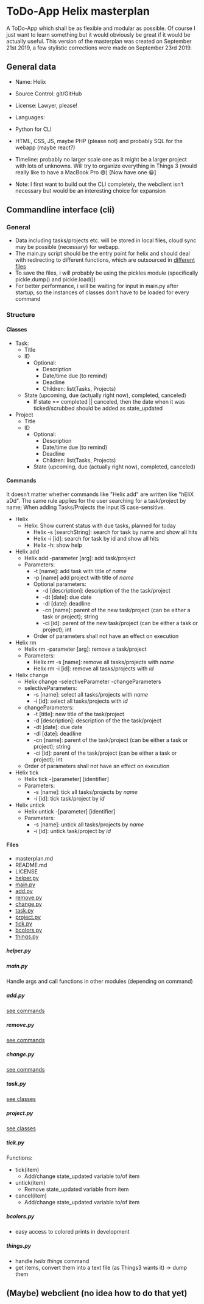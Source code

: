 # ToDo-App Helix masterplan

A ToDo-App which shall be as flexible and modular as possible. Of course I just want to learn something but it would obviously be great if it would be actually useful.
This version of the masterplan was created on September 21st 2019, a few stylistic corrections were made on September 23rd 2019.

## General data

- Name: Helix
- Source Control: git/GitHub
- License: Lawyer, please!
- Languages:

- Python for CLI
- HTML, CSS, JS, maybe PHP (please not) and probably SQL for the webapp (maybe react?)
- Timeline: probably no larger scale one as it might be a larger project with lots of unknowns. Will try to organize everything in Things 3 (would really like to have a MacBook Pro 😅) [Now have one 😀]
- Note: I first want to build out the CLI completely, the webclient isn‘t necessary but would be an interesting choice for expansion

## Commandline interface (cli)

### General

- Data including tasks/projects etc. will be stored in local files, cloud sync may be possible (necessary) for webapp.
- The main.py script should be the entry point for helix and should deal with redirecting to different functions, which are outsourced in [different files](####Files)
- To save the files, i will probably be using the pickles module (specifically pickle.dump() and pickle.load())
- For better performance, i will be waiting for input in main.py after startup, so the instances of classes don‘t have to be loaded for every command

### Structure

#### Classes

- Task:
  - Title
  - ID
    - Optional:
      - Description
      - Date/time due (to remind)
      - Deadline
      - Children: list(Tasks, Projects)
  - State (upcoming, due (actually right now), completed, canceled)
    - If state == completed || canceled, then the date when it was ticked/scrubbed should be added as state_updated
- Project
  - Title
  - ID
    - Optional:
      - Description
      - Date/time due (to remind)
      - Deadline
      - Children: list(Tasks, Projects)
    - State (upcoming, due (actually right now), completed, canceled)

#### Commands

It doesn‘t matter whether commands like "Helix add" are written like "hEliX aDd". The same rule applies for the user searching for a task/project by name; When adding Tasks/Projects the input IS case-sensitive.

- Helix
  - Helix: Show current status with due tasks, planned for today
    - Helix -s [searchString]: search for task by name and show all hits
    - Helix -i [id]: search for task by id and show all hits
    - Helix -h: show help
- Helix add
  - Helix add -parameter [arg]: add task/project
  - Parameters:
    - -t [name]: add task with title of _name_
    - -p [name] add project with title of _name_
    - Optional parameters:
      - -d [description]: description of the the task/project
      - -dt [date]: due date
      - -dl [date]: deadline
      - -cn [name]: parent of the new task/project (can be either a task or project); string
      - -ci [id]: parent of the new task/project (can be either a task or project); int
    - Order of parameters shall not have an effect on execution
- Helix rm
  - Helix rm -parameter [arg]: remove a task/project
  - Parameters:
    - Helix rm -s [name]: remove all tasks/projects with _name_
    - Helix rm -i [id]: remove all tasks/projects with _id_
- Helix change
  - Helix change -selectiveParameter -changeParameters
  - selectiveParameters:
    - -s [name]: select all tasks/projects with _name_
    - -i [id]: select all tasks/projects with _id_
  - changeParameters:
    - -t [title]: new title of the task/project
    - -d [description]: description of the the task/project
    - -dt [date]: due date
    - -dl [date]: deadline
    - -cn [name]: parent of the task/project (can be either a task or project); string
    - -ci [id]: parent of the task/project (can be either a task or project); int
  - Order of parameters shall not have an effect on execution
- Helix tick
  - Helix tick -[parameter] [identifier]
  - Parameters:
    - -s [name]: tick all tasks/projects by _name_
    - -i [id]: tick task/project by _id_
- Helix untick
  - Helix untick -[parameter] [identifier]
  - Parameters:
    - -s [name]: untick all tasks/projects by _name_
    - -i [id]: untick task/project by _id_

#### Files

- masterplan.md
- README.md
- LICENSE
- [helper.py](#####helper.py)
- [main.py](#####main.py)
- [add.py](#####add.py)
- [remove.py](#####remove.py)
- [change.py](#####change.py)
- [task.py](#####task.py)
- [project.py](#####project.py)
- [tick.py](#####tick.py)
- [bcolors.py](#####bcolors.py)
- [things.py](#####things.py)

##### helper.py

##### main.py

Handle args and call functions in other modules (depending on command)

##### add.py

[see commands](####Commands)

##### remove.py

[see commands](####Commands)

##### change.py

[see commands](####Commands)

##### task.py

[see classes](####classes)

##### project.py

[see classes](####classes)

##### tick.py

Functions:

- tick(item)
  - Add/change state_updated variable to/of item
- untick(item)
  - Remove state_updated variable from item
- cancel(item)
  - Add/change state_updated variable to/of item

##### bcolors.py

- easy access to colored prints in development

##### things.py

- handle _helix things_ command
- get items, convert them into a text file (as Things3 wants it) -> dump them

## (Maybe) webclient (no idea how to do that yet)
